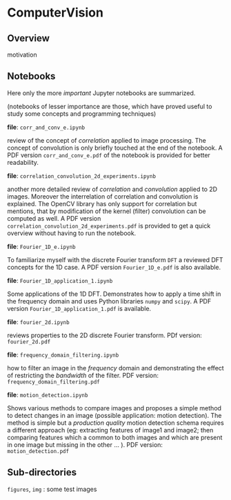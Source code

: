 # ComputerVision

## Overview 

motivation

## Notebooks

Here only the more *important* Jupyter notebooks are summarized. 

(notebooks of lesser importance are those, which have proved useful to study some concepts and programming techniques)


**file**: `corr_and_conv_e.ipynb`

review of the concept of *correlation* applied to image processing. The concept of convolution is only briefly 
touched at the end of the notebook. A PDF version `corr_and_conv_e.pdf` of the notebook is provided for better readability.

**file**: `correlation_convolution_2d_experiments.ipynb`

another more detailed review of *correlation* and *convolution* applied to 2D images. Moreover the interrelation of correlation and convolution is explained. The OpenCV library has only support for correlation but mentions, that by modification of the kernel (filter) convolution can be computed as well. A PDF version `correlation_convolution_2d_experiments.pdf` is provided to get a quick overview without having to run the notebook.

**file**: `Fourier_1D_e.ipynb`

To familiarize myself with the discrete Fourier transform `DFT` a reviewed DFT concepts for the 1D case. A PDF version `Fourier_1D_e.pdf` is also available.

**file**: `Fourier_1D_application_1.ipynb`

Some applications of the 1D DFT. Demonstrates how to apply a time shift in the frequency domain and uses Python libraries `numpy` and `scipy`. A PDF version `Fourier_1D_application_1.pdf` is available.

**file**: `fourier_2d.ipynb`

reviews properties to the 2D discrete Fourier transform. PDf version: `fourier_2d.pdf`

**file**: `frequency_domain_filtering.ipynb`

how to filter an image in the *frequency* domain and demonstrating the effect of restricting the *bandwidth* of the filter. PDF version: `frequency_domain_filtering.pdf`

**file**: `motion_detection.ipynb`

Shows various methods to compare images and proposes a simple method to detect changes in an image (possible application: motion detection). The method is simple but a *production quality* motion detection schema requires a different approach (eg: extracting features of image1 and image2; then comparing features which a common to both images and which are present in one image but missing in the other ... ). PDF version: `motion_detection.pdf`



## Sub-directories

`figures`, `img` : some test images



